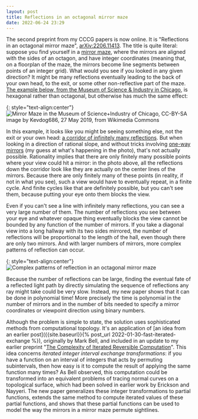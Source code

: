 ```yaml
---
layout: post
title: Reflections in an octagonal mirror maze
date: 2022-06-24 23:29
---
```

The second preprint from my CCCG papers is now online. It is "Reflections in an octagonal mirror maze", [arXiv:2206.11413](https://arxiv.org/abs/2206.11413). The title is quite literal: suppose you find yourself in a [mirror maze](https://en.wikipedia.org/wiki/House_of_mirrors), where the mirrors are aligned with the sides of an octagon, and have integer coordinates (meaning that, on a floorplan of the maze, the mirrors become line segments between points of an integer grid). What would you see if you looked in any given direction? It might be many reflections eventually leading to the back of your own head, to the exit, or some other non-reflective part of the maze. [The example below, from the Museum of Science & Industry in Chicago](https://commons.wikimedia.org/wiki/File:Mirror_Maze_in_the_Museum_of_Science%2BIndustry_of_Chicago.jpg), is hexagonal rather than octagonal, but otherwise has much the same effect:

{: style="text-align:center"}
![Mirror Maze in the Museum of Science+Industry of Chicago, CC-BY-SA image by Kevdog686, 27 May 2019, from Wikimedia Commons]({{site.baseurl}}/assets/2022/Chicago-mirror-maze.jpg)

In this example, it looks like you might be seeing something else, not the exit or your own head: [a corridor of infinitely many reflections](https://en.wikipedia.org/wiki/Infinity_mirror). But when looking in a direction of rational slope, and without tricks involving [one-way mirrors](https://en.wikipedia.org/wiki/One-way_mirror) (my guess at what's happening in the photo), that's not actually possible. Rationality implies that there are only finitely many possible points where your view could hit a mirror: in the photo above, all the reflections down the corridor look like they are actually on the center lines of the mirrors. Because there are only finitely many of these points (in reality, if not in what you see), such a view would have to eventually repeat, in a finite cycle. And finite cycles like that are definitely possible, but you can't see them, because putting your eye onto them blocks the view.

Even if you can't see a line with infinitely many reflections, you can see a very large number of them. The number of reflections you see between your eye and whatever opaque thing eventually blocks the view cannot be bounded by any function of the number of mirrors. If you take a diagonal view into a long hallway with its two sides mirrored, the number of reflections will be proportional to the length of the hall, even though there are only two mirrors. And with larger numbers of mirrors, more complex patterns of reflection can occur.

{: style="text-align:center"}
![Complex patterns of reflection in an octagonal mirror maze]({{site.baseurl}}/assets/2022/8reflex.svg)

Because the number of reflections can be large, finding the eventual fate of a reflected light path by directly simulating the sequence of reflections any ray might take could be very slow. Instead, my new paper shows that it can be done in polynomial time! More precisely the time is polynomial in the number of mirrors and in the number of bits needed to specify a mirror coordinates or viewpoint direction using binary numbers.

Although the problem is simple to state, the solution uses sophisticated methods from computational topology. It's an application of [an idea from an earlier post]({{site.baseurl}}{% post_url 2022-01-30-fast-iterated-exchange %}), originally by Mark Bell, and included in an update to my earlier preprint "[The Complexity of Iterated Reversible Computation](https://arxiv.org/abs/2112.11607)". This idea concerns _iterated integer interval exchange transformations_: if you have a function on an interval of integers that acts by permuting subintervals, then how easy is it to compute the result of applying the same function many times? As Bell observed, this computation could be transformed into an equivalent problems of tracing normal curves on a topological surface, which had been solved in earlier work by Erickson and Nayyeri. The new paper generalizes these integer transformations to partial functions, extends the same method to compute iterated values of these partial functions, and shows that these partial functions can be used to model the way the mirrors in a mirror maze permute sightlines.